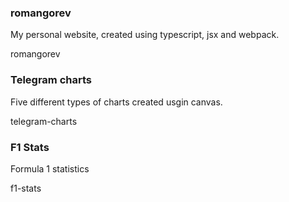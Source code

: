 ### romangorev

My personal website, created using typescript, jsx and webpack.

romangorev

### Telegram charts

Five different types of charts created usgin canvas.

telegram-charts

### F1 Stats

Formula 1 statistics

f1-stats
